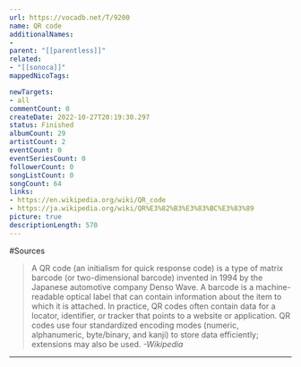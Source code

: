 ```yaml
---
url: https://vocadb.net/T/9200
name: QR code
additionalNames: 
- 
parent: "[[parentless]]"
related:
- "[[sonoca]]"
mappedNicoTags:

newTargets:
- all
commentCount: 0
createDate: 2022-10-27T20:19:30.297
status: Finished
albumCount: 29
artistCount: 2
eventCount: 0
eventSeriesCount: 0
followerCount: 0
songListCount: 0
songCount: 64
links: 
- https://en.wikipedia.org/wiki/QR_code
- https://ja.wikipedia.org/wiki/QR%E3%82%B3%E3%83%BC%E3%83%89
picture: true
descriptionLength: 570
---
```


#Sources

> A QR code (an initialism for quick response code) is a type of matrix barcode (or two-dimensional barcode) invented in 1994 by the Japanese automotive company Denso Wave.
A barcode is a machine-readable optical label that can contain information about the item to which it is attached.
In practice, QR codes often contain data for a locator, identifier, or tracker that points to a website or application.
QR codes use four standardized encoding modes (numeric, alphanumeric, byte/binary, and kanji) to store data efficiently; extensions may also be used.
*-Wikipedia*

---

